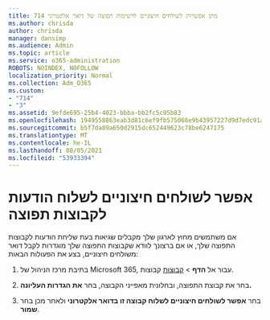 ```yaml
---
title: 714 מתן אפשרות לשולחים חיצוניים לרשימות תפוצה של דואר אלקטרוני
ms.author: chrisda
author: chrisda
manager: dansimp
ms.audience: Admin
ms.topic: article
ms.service: o365-administration
ROBOTS: NOINDEX, NOFOLLOW
localization_priority: Normal
ms.collection: Adm_O365
ms.custom:
- "714"
- "3"
ms.assetid: 9efde695-25b4-4023-bbba-bb2fc5c95b83
ms.openlocfilehash: 1949558863eab3d81c6ef9fb575068e9b43957227d9d7edc91af71bd93364574
ms.sourcegitcommit: b5f7da89a650d2915dc652449623c78be6247175
ms.translationtype: MT
ms.contentlocale: he-IL
ms.lasthandoff: 08/05/2021
ms.locfileid: "53933394"
---
```

# <a name="allow-external-senders-to-send-messages-to-distribution-groups"></a>אפשר לשולחים חיצוניים לשלוח הודעות לקבוצות תפוצה

אם משתמשים מחוץ לארגון שלך מקבלים שגיאות בעת שליחת הודעות לקבוצות התפוצה שלך, או אם ברצונך לוודא שקבוצות התפוצה שלך מוגדרות לקבל דואר משולחים חיצוניים, בצע את הפעולות הבאות:

1. בתיבת מרכז הניהול של Microsoft 365, עבור אל **הדף**  >  [קבוצות](https://portal.office.com/adminportal/home#/groups) קבוצות.  

2. בחר את קבוצת התפוצה, ובחלונית מאפייני הקבוצה, בחר **את הגדרות העליונה.**

3. בחר **אפשר לשולחים חיצוניים לשלוח קבוצה זו בדואר אלקטרוני** ולאחר מכן בחר **שמור**.
